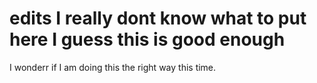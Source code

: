 edits
I really dont know what to put here I guess this is good enough 
=======
I wonderr if I am doing this the right way this time.

